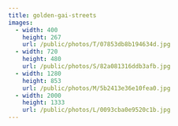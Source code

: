 ```yaml
---
title: golden-gai-streets
images:
  - width: 400
    height: 267
    url: /public/photos/T/07853db8b194634d.jpg
  - width: 720
    height: 480
    url: /public/photos/S/82a081316ddb3afb.jpg
  - width: 1280
    height: 853
    url: /public/photos/M/5b2413e36e10fea0.jpg
  - width: 2000
    height: 1333
    url: /public/photos/L/0093cba0e9520c1b.jpg
---
```

